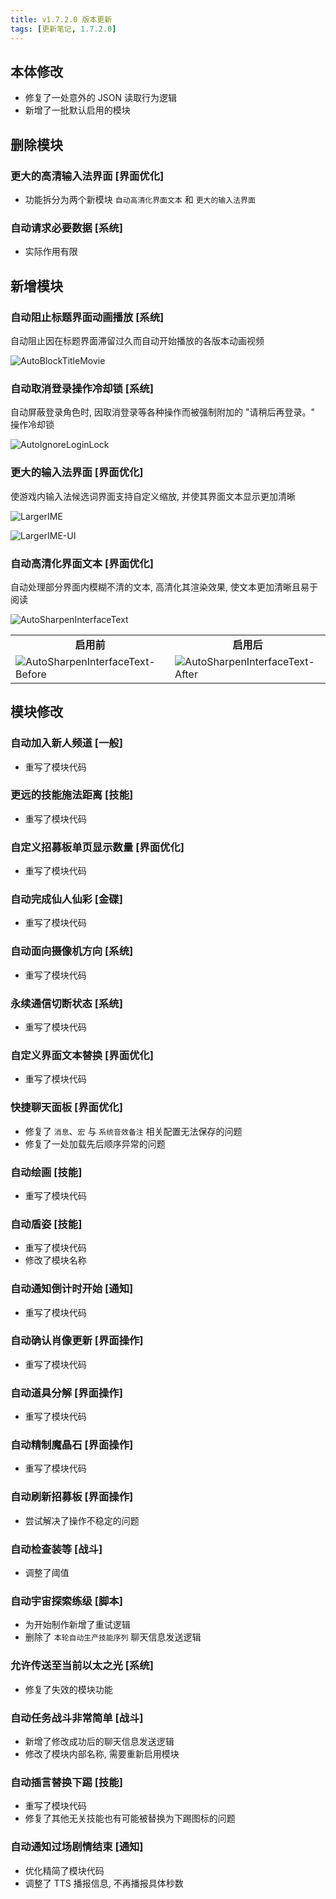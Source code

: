 ```yaml
---
title: v1.7.2.0 版本更新
tags: [更新笔记, 1.7.2.0]
---
```


## 本体修改

- 修复了一处意外的 JSON 读取行为逻辑
- 新增了一批默认启用的模块

## 删除模块

### 更大的高清输入法界面  [界面优化]

- 功能拆分为两个新模块 `自动高清化界面文本` 和 `更大的输入法界面`

### 自动请求必要数据 [系统]

- 实际作用有限

## 新增模块

### 自动阻止标题界面动画播放 [系统]

自动阻止因在标题界面滞留过久而自动开始播放的各版本动画视频

![AutoBlockTitleMovie](/assets/Changelog/1.7.2.0/AutoBlockTitleMovie.png)

### 自动取消登录操作冷却锁 [系统]

自动屏蔽登录角色时, 因取消登录等各种操作而被强制附加的 "请稍后再登录。" 操作冷却锁

![AutoIgnoreLoginLock](/assets/Changelog/1.7.2.0/AutoIgnoreLoginLock.png)

### 更大的输入法界面 [界面优化]

使游戏内输入法候选词界面支持自定义缩放, 并使其界面文本显示更加清晰

![LargerIME](/assets/Changelog/1.7.2.0/LargerIME.png)

![LargerIME-UI](/assets/Changelog/1.7.2.0/LargerIME-UI.png)

### 自动高清化界面文本 [界面优化]

自动处理部分界面内模糊不清的文本, 高清化其渲染效果, 使文本更加清晰且易于阅读

![AutoSharpenInterfaceText](/assets/Changelog/1.7.2.0/AutoSharpenInterfaceText.png)

<table>
  <tr>
    <td align="center"><b>启用前</b></td>
    <td align="center"><b>启用后</b></td>
  </tr>
  <tr>
    <td><img src="/assets/Changelog/1.7.2.0/AutoSharpenInterfaceText-Before.png" alt="AutoSharpenInterfaceText-Before"></td>
    <td><img src="/assets/Changelog/1.7.2.0/AutoSharpenInterfaceText-After.png" alt="AutoSharpenInterfaceText-After"></td>
  </tr>
</table>

## 模块修改

### 自动加入新人频道 [一般]

- 重写了模块代码

### 更远的技能施法距离 [技能]

- 重写了模块代码

### 自定义招募板单页显示数量 [界面优化]

- 重写了模块代码

### 自动完成仙人仙彩 [金碟]

- 重写了模块代码

### 自动面向摄像机方向 [系统]

- 重写了模块代码

### 永续通信切断状态 [系统]

- 重写了模块代码

### 自定义界面文本替换 [界面优化]

- 重写了模块代码

### 快捷聊天面板 [界面优化]

- 修复了 `消息`、`宏` 与 `系统音效备注` 相关配置无法保存的问题
- 修复了一处加载先后顺序异常的问题

### 自动绘画 [技能]

- 重写了模块代码

### 自动盾姿 [技能]

- 重写了模块代码
- 修改了模块名称

### 自动通知倒计时开始 [通知]

- 重写了模块代码

### 自动确认肖像更新 [界面操作]

- 重写了模块代码

### 自动道具分解 [界面操作]

- 重写了模块代码

### 自动精制魔晶石 [界面操作]

- 重写了模块代码

### 自动刷新招募板 [界面操作]

- 尝试解决了操作不稳定的问题

### 自动检查装等 [战斗]

- 调整了阈值

### 自动宇宙探索练级 [脚本]

- 为开始制作新增了重试逻辑
- 删除了 `本轮自动生产技能序列` 聊天信息发送逻辑

### 允许传送至当前以太之光 [系统]

- 修复了失效的模块功能

### 自动任务战斗非常简单 [战斗]

- 新增了修改成功后的聊天信息发送逻辑
- 修改了模块内部名称, 需要重新启用模块

### 自动插言替换下踢 [技能]

- 重写了模块代码
- 修复了其他无关技能也有可能被替换为下踢图标的问题

### 自动通知过场剧情结束 [通知]

- 优化精简了模块代码
- 调整了 TTS 播报信息, 不再播报具体秒数